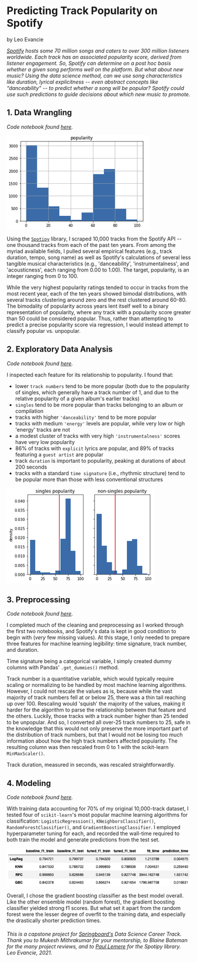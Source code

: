 # Predicting Track Popularity on Spotify
by Leo Evancie

_[Spotify](https://www.spotify.com/us/) hosts some 70 million songs and caters to over 300 million listeners worldwide. Each track has an associated popularity score, derived from listener engagement. So, Spotify can determine on a post hoc basis whether a given song performs well on the platform. But what about new music? Using the data science method, can we use song characteristics like duration, lyrical explicitness -- even abstract concepts like “danceability” -- to predict whether a song will be popular? Spotify could use such predictions to guide decisions about which new music to promote._

## 1. Data Wrangling
_Code notebook found [here](https://github.com/levancie/spotify-popularity/blob/main/notebooks/1-Data-Wrangling.ipynb)._

![Popularity](/images/popularity-dist.png)

Using the [`Spotipy`](https://github.com/plamere/spotipy) library, I scraped 10,000 tracks from the Spotify API -- one thousand tracks from each of the past ten years. From among the myriad available fields, I pulled several empirical features (e.g., track duration, tempo, song name) as well as Spotify's calculations of several less tangible musical characteristics (e.g., 'danceability', 'instrumentalness', and 'acousticness', each ranging from 0.00 to 1.00). The target, popularity, is an integer ranging from 0 to 100.

While the very highest popularity ratings tended to occur in tracks from the most recent year, each of the ten years showed bimodal distributions, with several tracks clustering around zero and the rest clustered around 60-80. The bimodality of popularity across years lent itself well to a binary representation of popularity, where any track with a popularity score greater than 50 could be considered popular. Thus, rather than attempting to predict a precise popularity score via regression, I would instead attempt to classify popular vs. unpopular.

## 2. Exploratory Data Analysis
_Code notebook found [here](https://github.com/levancie/spotify-popularity/blob/main/notebooks/2-Exploratory-Data-Analysis.ipynb)._

I inspected each feature for its relationship to popularity. I found that:
* lower `track numbers` tend to be more popular (both due to the popularity of singles, which generally have a track number of 1, and due to the relative popularity of a given album's earlier tracks)
* `singles` tend to be more popular than tracks belonging to an album or compilation
* tracks with higher `'danceability'` tend to be more popular
* tracks with medium `'energy'` levels are popular, while very low or high 'energy' tracks are not
* a modest cluster of tracks with very high `'instrumentalness'` scores have very low popularity
* 86% of tracks with `explicit` lyrics are popular, and 89% of tracks featuring a `guest artist` are popular
* track `duration` is important to popularity, peaking at durations of about 200 seconds
* tracks with a standard `time signature` (i.e., rhythmic structure) tend to be popular more than those with less conventional structures

![Singles](/images/singles-popularity.png)

## 3. Preprocessing
_Code notebook found [here](https://github.com/levancie/spotify-popularity/blob/main/notebooks/3-Preprocessing.ipynb)._

I completed much of the cleaning and preprocessing as I worked through the first two notebooks, and Spotify's data is kept in good condition to begin with (_very_ few missing values). At this stage, I only needed to prepare three features for machine learning legibility: time signature, track number, and duration.

Time signature being a categorical variable, I simply created dummy columns with Pandas' `.get_dummies()` method.

Track number is a quantitative variable, which would typically require scaling or normalizing to be handled by most machine learning algorithms. However, I could not rescale the values as is, because while the vast majority of track numbers fell at or below 25, there was a thin tail reaching up over 100. Rescaling would 'squish' the majority of the values, making it harder for the algorithm to parse the relationship between that feature and the others. Luckily, those tracks with a track number higher than 25 tended to be unpopular. And so, I converted all over-25 track numbers to 25, safe in the knowledge that this would not only preserve the more important part of the distribution of track numbers, but that I would not be losing too much information about how the high track numbers affected popularity. The resulting column was then rescaled from 0 to 1 with the scikit-learn `MinMaxScaler()`.

Track duration, measured in seconds, was rescaled straightforwardly.

## 4. Modeling
_Code notebook found [here](https://github.com/levancie/spotify-popularity/blob/main/notebooks/4-Modeling.ipynb)._

With training data accounting for 70% of my original 10,000-track dataset, I tested four of `scikit-learn`'s most popular machine learning algorithms for classification: `LogisticRegression()`, `KNeighborsClassifier()`, `RandomForestClassifier()`, and `GradientBoostingClassifier`. I employed hyperparameter tuning for each, and recorded the wall-time required to both train the model and generate predictions from the test set.

![Models](/images/model-comparison.png)

Overall, I chose the gradient boosting classifier as the best model overall. Like the other ensemble model (random forest), the gradient boosting classifier yielded strong f1 scores. But what set it apart from the random forest were the lesser degree of overfit to the training data, and especially the drastically shorter prediction times.

###### This is a capstone project for [Springboard's](https://www.springboard.com/) Data Science Career Track. Thank you to Mukesh Mithrakumar for your mentorship, to Blaine Bateman for the many project reviews, and to [Paul Lemere](https://github.com/plamere) for the Spotipy library. Leo Evancie, 2021.

